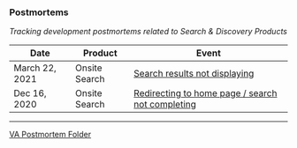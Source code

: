 ### Postmortems
*Tracking development postmortems related to Search & Discovery Products*

|**Date**|**Product**| **Event** |
|-------------------|-----------------------------|--------------------|
|March 22, 2021| Onsite Search | [Search results not displaying](https://github.com/department-of-veterans-affairs/va.gov-team/blob/master/products/on-site-search/search-postmortem-3-22-2021.md) |
|Dec 16, 2020 |Onsite Search|[Redirecting to home page / search not completing](https://github.com/department-of-veterans-affairs/va.gov-team/blob/master/products/typeahead/portmortems/search-postmortem-12-16-2020.md)|




---
[VA Postmortem Folder](https://github.com/department-of-veterans-affairs/va.gov-team-sensitive/tree/master/Postmortems)
